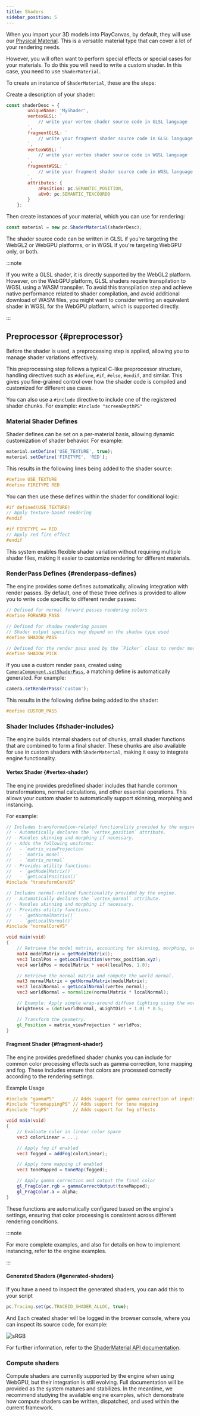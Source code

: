 ```yaml
---
title: Shaders
sidebar_position: 5
---
```


When you import your 3D models into PlayCanvas, by default, they will use our [Physical Material][1]. This is a versatile material type that can cover a lot of your rendering needs.

However, you will often want to perform special effects or special cases for your materials. To do this you will need to write a custom shader. In this case, you need to use `ShaderMaterial`.

To create an instance of `ShaderMaterial`, these are the steps:

Create a description of your shader:

```javascript
const shaderDesc = {
        uniqueName: 'MyShader',
        vertexGLSL: `
            // write your vertex shader source code in GLSL language
        `,
        fragmentGLSL: `
            // write your fragment shader source code in GLSL language
        `,
        vertexWGSL: `
            // write your vertex shader source code in WGSL language
        `,
        fragmentWGSL: `
            // write your fragment shader source code in WGSL language
        `,
        attributes: {
            aPosition: pc.SEMANTIC_POSITION,
            aUv0: pc.SEMANTIC_TEXCOORD0
        }
    };

```

Then create instances of your material, which you can use for rendering:

```javascript
const material = new pc.ShaderMaterial(shaderDesc);
```

The shader source code can be written in GLSL if you're targeting the WebGL2 or WebGPU platforms, or in WGSL if you're targeting WebGPU only, or both.

:::note

If you write a GLSL shader, it is directly supported by the WebGL2 platform. However, on the WebGPU platform, GLSL shaders require transpilation to WGSL using a WASM transpiler. To avoid this transpilation step and achieve native performance related to shader compilation, and avoid additional download of WASM files, you might want to consider writing an equivalent shader in WGSL for the WebGPU platform, which is supported directly.

:::

## Preprocessor {#preprocessor}

Before the shader is used, a preprocessing step is applied, allowing you to manage shader variations effectively.

This preprocessing step follows a typical C-like preprocessor structure, handling directives such as `#define`, `#if`, `#else`, `#endif`, and similar. This gives you fine-grained control over how the shader code is compiled and customized for different use cases.

You can also use a `#include` directive to include one of the registered shader chunks. For example: `#include "screenDepthPS"`

### Material Shader Defines

Shader defines can be set on a per-material basis, allowing dynamic customization of shader behavior. For example:

```javascript
material.setDefine('USE_TEXTURE', true);
material.setDefine('FIRETYPE', 'RED');
```

This results in the following lines being added to the shader source:

```glsl
#define USE_TEXTURE
#define FIRETYPE RED
```

You can then use these defines within the shader for conditional logic:

```glsl
#if defined(USE_TEXTURE)
// Apply texture-based rendering
#endif

#if FIRETYPE == RED
// Apply red fire effect
#endif
```

This system enables flexible shader variation without requiring multiple shader files, making it easier to customize rendering for different materials.

### RenderPass Defines {#renderpass-defines}

The engine provides some defines automatically, allowing integration with render passes. By default, one of these three defines is provided to allow you to write code specific to different render passes:

```glsl
// Defined for normal forward passes rendering colors
#define FORWARD_PASS

// Defined for shadow rendering passes
// Shader output specifics may depend on the shadow type used
#define SHADOW_PASS

// Defined for the render pass used by the `Picker` class to render mesh instance IDs
#define SHADOW_PICK 
```

If you use a custom render pass, created using [`CameraComponent.setShaderPass`](https://api.playcanvas.com/engine/classes/CameraComponent.html#setshaderpass), a matching define is automatically generated. For example:

```javascript
camera.setRenderPass('custom');
```

This results in the following define being added to the shader:

```glsl
#define CUSTOM_PASS
```

### Shader Includes {#shader-includes}

The engine builds internal shaders out of chunks; small shader functions that are combined to form a final shader. These chunks are also available for use in custom shaders with `ShaderMaterial`, making it easy to integrate engine functionality.

#### Vertex Shader {#vertex-shader}

The engine provides predefined shader includes that handle common transformations, normal calculations, and other essential operations. This allows your custom shader to automatically support skinning, morphing and instancing.

For example:

```glsl
// Includes transformation-related functionality provided by the engine.
// - Automatically declares the `vertex_position` attribute.
// - Handles skinning and morphing if necessary.
// - Adds the following uniforms:
//   - `matrix_viewProjection`
//   - `matrix_model`
//   - `matrix_normal`
// - Provides utility functions:
//   - `getModelMatrix()`
//   - `getLocalPosition()`
#include "transformCoreVS"

// Includes normal-related functionality provided by the engine.
// - Automatically declares the `vertex_normal` attribute.
// - Handles skinning and morphing if necessary.
// - Provides utility functions:
//   - `getNormalMatrix()`
//   - `getLocalNormal()`
#include "normalCoreVS"

void main(void)
{
    // Retrieve the model matrix, accounting for skinning, morphing, or instancing.
    mat4 modelMatrix = getModelMatrix();
    vec3 localPos = getLocalPosition(vertex_position.xyz);
    vec4 worldPos = modelMatrix * vec4(localPos, 1.0);

    // Retrieve the normal matrix and compute the world normal.
    mat3 normalMatrix = getNormalMatrix(modelMatrix);
    vec3 localNormal = getLocalNormal(vertex_normal);
    vec3 worldNormal = normalize(normalMatrix * localNormal);

    // Example: Apply simple wrap-around diffuse lighting using the world normal.
    brightness = (dot(worldNormal, uLightDir) + 1.0) * 0.5;

    // Transform the geometry.
    gl_Position = matrix_viewProjection * worldPos;
}
```

#### Fragment Shader {#fragment-shader}

The engine provides predefined shader chunks you can include for common color processing effects such as gamma correction, tone mapping and fog. These includes ensure that colors are processed correctly according to the rendering settings.

Example Usage

```glsl
#include "gammaPS"       // Adds support for gamma correction of inputs and outputs
#include "tonemappingPS" // Adds support for tone mapping
#include "fogPS"         // Adds support for fog effects

void main(void)
{
    // Evaluate color in linear color space
    vec3 colorLinear = ...;

    // Apply fog if enabled
    vec3 fogged = addFog(colorLinear);

    // Apply tone mapping if enabled
    vec3 toneMapped = toneMap(fogged);

    // Apply gamma correction and output the final color
    gl_FragColor.rgb = gammaCorrectOutput(toneMapped);
    gl_FragColor.a = alpha;
}
```

These functions are automatically configured based on the engine's settings, ensuring that color processing is consistent across different rendering conditions.

:::note

For more complete examples, and also for details on how to implement instancing, refer to the engine examples.

:::

#### Generated Shaders {#generated-shaders}

If you have a need to inspect the generated shaders, you can add this to your script

```javascript
pc.Tracing.set(pc.TRACEID_SHADER_ALLOC, true);
```

And Each created shader will be logged in the browser console, where you can inspect its source code, for example:

![sRGB](/img/user-manual/graphics/shaders/shader-log.png)

For further information, refer to the [ShaderMaterial API documentation](https://api.playcanvas.com/engine/classes/ShaderMaterial.html).

### Compute shaders

Compute shaders are currently supported by the engine when using WebGPU, but their integration is still evolving. Full documentation will be provided as the system matures and stabilizes. In the meantime, we recommend studying the available engine examples, which demonstrate how compute shaders can be written, dispatched, and used within the current framework.

[1]: /user-manual/graphics/physical-rendering/physical-materials/
